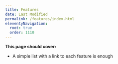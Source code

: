 ```yaml
---
title: Features
date: Last Modified 
permalink: /features/index.html
eleventyNavigation:
  root: true
  order: 1110
---
```

<div class="tip">
<b>This page should cover: </b>
<ul>
  <li>A simple list with a link to each feature is enough</li>
</ul>
</div>